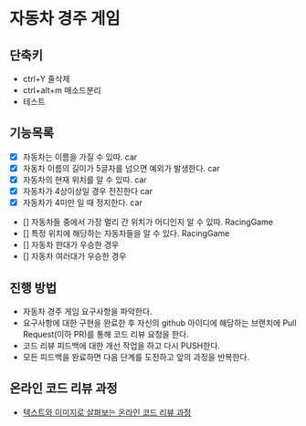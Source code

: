# 자동차 경주 게임

## 단축키
- ctrl+Y 줄삭제
- ctrl+alt+m 매소드분리
- 테스트  


## 기능목록
  - [x] 자동차는 이름을 가질 수 있따. car
  - [x] 자동차 이름의 길이가 5글자를 넘으면 예외가 발생한다. car
  - [x] 자동차의 현재 위치를 알 수 있따. car
  - [x] 자동차가 4상이상일 경우 전진한다 car
  - [x] 자동차가 4미만 일 때 정지한다. car
  - [] 자동차들 중에서 가장 멀리 간 위치가 어디인지 알 수 있따. RacingGame
  - [] 특정 위치에 해당하는 자동차들을 알 수 있다. RacingGame
  - [] 자동차 한대가 우승한 경우
  - [] 자동차 여러대가 우승한 경우

## 진행 방법
* 자동차 경주 게임 요구사항을 파악한다.
* 요구사항에 대한 구현을 완료한 후 자신의 github 아이디에 해당하는 브랜치에 Pull Request(이하 PR)를 통해 코드 리뷰 요청을 한다.
* 코드 리뷰 피드백에 대한 개선 작업을 하고 다시 PUSH한다.
* 모든 피드백을 완료하면 다음 단계를 도전하고 앞의 과정을 반복한다.

## 온라인 코드 리뷰 과정
* [텍스트와 이미지로 살펴보는 온라인 코드 리뷰 과정](https://github.com/next-step/nextstep-docs/tree/master/codereview)
